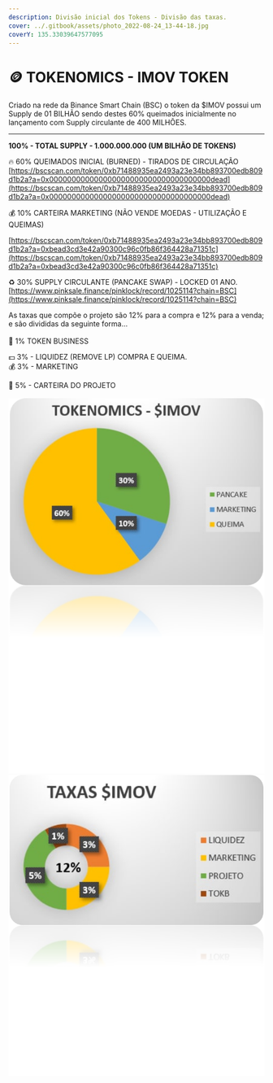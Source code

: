 ```yaml
---
description: Divisão inicial dos Tokens - Divisão das taxas.
cover: ../.gitbook/assets/photo_2022-08-24_13-44-18.jpg
coverY: 135.33039647577095
---
```


# 🪙 TOKENOMICS - IMOV TOKEN

Criado na rede da Binance Smart Chain (BSC) o token da $IMOV possui um Supply de 01 BILHÃO sendo destes 60% queimados inicialmente no lançamento com Supply circulante de 400 MILHÕES.&#x20;

****

**100% - TOTAL SUPPLY - 1.000.000.000 (UM BILHÃO DE TOKENS)**

&#x20;    🔥 60% QUEIMADOS INICIAL (BURNED) - TIRADOS DE CIRCULAÇÃO   [https://bscscan.com/token/0xb71488935ea2493a23e34bb893700edb809d1b2a?a=0x000000000000000000000000000000000000dead](https://bscscan.com/token/0xb71488935ea2493a23e34bb893700edb809d1b2a?a=0x000000000000000000000000000000000000dead)

&#x20;    💰 10% CARTEIRA MARKETING (NÃO VENDE MOEDAS - UTILIZAÇÃO E QUEIMAS)

[https://bscscan.com/token/0xb71488935ea2493a23e34bb893700edb809d1b2a?a=0xbead3cd3e42a90300c96c0fb86f364428a71351c](https://bscscan.com/token/0xb71488935ea2493a23e34bb893700edb809d1b2a?a=0xbead3cd3e42a90300c96c0fb86f364428a71351c)

&#x20;    ♻️ 30% SUPPLY CIRCULANTE (PANCAKE SWAP) - LOCKED 01 ANO. [https://www.pinksale.finance/pinklock/record/1025114?chain=BSC](https://www.pinksale.finance/pinklock/record/1025114?chain=BSC)



As taxas que compõe o projeto são 12% para a compra e 12% para a venda; e são divididas da seguinte forma...\
\
&#x20;    🤝 1% TOKEN BUSINESS

&#x20;    💵 3% - LIQUIDEZ (REMOVE LP) COMPRA E QUEIMA.\
&#x20;    💰  3% - MARKETING

&#x20;    🏦 5% - CARTEIRA DO PROJETO\
\
![](<../.gitbook/assets/image (1).png>)                              <img src="../.gitbook/assets/image (20).png" alt="" data-size="original">

